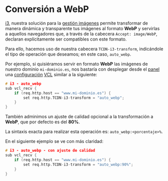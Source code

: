 # Conversión a WebP

[i3](./), nuestra solución para la [gestión imágenes](broken-reference) permite transformar de manera dinámica y transparente tus imágenes al formato **WebP** y servirlas a aquellos navegadores que, a través de la cabecera `Accept: image/WebP`, declaran explícitamente ser compatibles con este formato.

Para ello, hacemos uso de nuestra cabecera `TCDN-i3-transform`, indicándole el tipo de operación que deseamos; en este caso, `auto_webp`.

Por ejemplo, si quisiéramos servir en formato **WebP** las imágenes de nuestro dominio `mi-dominio.es`, nos bastaría con desplegar desde el [panel](../../getting-started/dashboard/) una [configuración](../../getting-started/dashboard/autoprovisionamiento/) [VCL](../vcl/) similar a la siguiente:

```c
# i3 - auto_webp
sub vcl_recv {
    if (req.http.host == "www.mi-dominio.es") {
        set req.http.TCDN-i3-transform = "auto_webp";
    }
}
```

También adminimos un ajuste de calidad opcional a la transformación a **WebP**, que por defecto es del **80%**.

La sintaxis exacta para realizar esta operación es: `auto_webp:<porcentaje>%`.

En el siguiente ejemplo se ve con más claridad:

```c
# i3 - auto_webp - con ajuste de calidad
sub vcl_recv {
    if (req.http.host == "www.mi-dominio.es") {
        set req.http.TCDN-i3-transform = "auto_webp:90%";
    }
}
```

